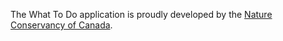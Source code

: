 The What To Do application is proudly developed by the [Nature Conservancy of Canada](https://natureconservancy.ca/).
